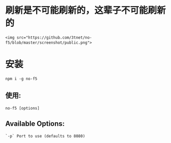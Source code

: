 # 刷新是不可能刷新的，这辈子不可能刷新的

	<img src="https://github.com/3tnet/no-f5/blob/master/screenshot/public.png">

# 安装

	npm i -g no-f5
	
## 使用:

	no-f5 [options]
	
## Available Options:
	`-p` Port to use (defaults to 8080)
